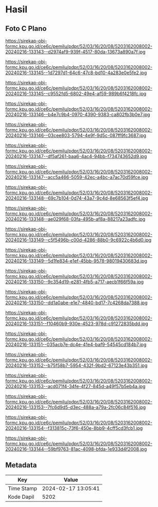 # Hasil

## Foto C Plano

https://sirekap-obj-formc.kpu.go.id/ce6c/pemilu/pdpr/52/03/16/20/08/5203162008002-20240216-133143--d2974af9-939f-4517-80da-13673a890a7f.jpg

https://sirekap-obj-formc.kpu.go.id/ce6c/pemilu/pdpr/52/03/16/20/08/5203162008002-20240216-133145--1d7297d1-64c6-47c8-bd10-4a283e0e5fe2.jpg

https://sirekap-obj-formc.kpu.go.id/ce6c/pemilu/pdpr/52/03/16/20/08/5203162008002-20240216-133145--c9552fd5-6802-49e4-af59-989b6f4218fc.jpg

https://sirekap-obj-formc.kpu.go.id/ce6c/pemilu/pdpr/52/03/16/20/08/5203162008002-20240216-133146--b4e7c9b4-0970-4390-9383-ca802fb3b0e7.jpg

https://sirekap-obj-formc.kpu.go.id/ce6c/pemilu/pdpr/52/03/16/20/08/5203162008002-20240216-133146--03cee803-5794-4e9f-9d5c-087ff9fc3687.jpg

https://sirekap-obj-formc.kpu.go.id/ce6c/pemilu/pdpr/52/03/16/20/08/5203162008002-20240216-133147--df5af261-baa6-4ac4-94bb-f734743652d9.jpg

https://sirekap-obj-formc.kpu.go.id/ce6c/pemilu/pdpr/52/03/16/20/08/5203162008002-20240216-133147--acc5a466-5059-42ec-a4bc-a7ac70d59fce.jpg

https://sirekap-obj-formc.kpu.go.id/ce6c/pemilu/pdpr/52/03/16/20/08/5203162008002-20240216-133148--69c7b104-0d74-43a7-9c4d-8e68563f5ef4.jpg

https://sirekap-obj-formc.kpu.go.id/ce6c/pemilu/pdpr/52/03/16/20/08/5203162008002-20240216-133148--ae029f68-03fa-495b-af8a-88217a23adfc.jpg

https://sirekap-obj-formc.kpu.go.id/ce6c/pemilu/pdpr/52/03/16/20/08/5203162008002-20240216-133149--c5f5496b-c00d-4286-88b0-9c6922c4b6d0.jpg

https://sirekap-obj-formc.kpu.go.id/ce6c/pemilu/pdpr/52/03/16/20/08/5203162008002-20240216-133149--5d1fe834-e1ef-45bb-9578-98019430683d.jpg

https://sirekap-obj-formc.kpu.go.id/ce6c/pemilu/pdpr/52/03/16/20/08/5203162008002-20240216-133150--9c354d19-e281-4fb5-a717-aecb1f66f59a.jpg

https://sirekap-obj-formc.kpu.go.id/ce6c/pemilu/pdpr/52/03/16/20/08/5203162008002-20240216-133150--dd1a0abe-e1e7-4840-bd17-7c4268da7388.jpg

https://sirekap-obj-formc.kpu.go.id/ce6c/pemilu/pdpr/52/03/16/20/08/5203162008002-20240216-133151--f10460b9-930e-4523-978d-c91272835bdd.jpg

https://sirekap-obj-formc.kpu.go.id/ce6c/pemilu/pdpr/52/03/16/20/08/5203162008002-20240216-133151--035acb7e-dc4e-41e4-baf9-54545cd184b7.jpg

https://sirekap-obj-formc.kpu.go.id/ce6c/pemilu/pdpr/52/03/16/20/08/5203162008002-20240216-133152--b75f58b7-5954-432f-9bd2-67123e43b351.jpg

https://sirekap-obj-formc.kpu.go.id/ce6c/pemilu/pdpr/52/03/16/20/08/5203162008002-20240216-133153--acd071f4-34fe-4f27-845d-a49f57b5eb4a.jpg

https://sirekap-obj-formc.kpu.go.id/ce6c/pemilu/pdpr/52/03/16/20/08/5203162008002-20240216-133153--7fc6d9d5-d3ec-488a-a79a-2fc06c84f516.jpg

https://sirekap-obj-formc.kpu.go.id/ce6c/pemilu/pdpr/52/03/16/20/08/5203162008002-20240216-133154--f313815c-73f6-450e-8bb9-4cff5cd3fcb1.jpg

https://sirekap-obj-formc.kpu.go.id/ce6c/pemilu/pdpr/52/03/16/20/08/5203162008002-20240216-133144--59bf9763-81ac-4098-bfda-1e933d4f2008.jpg


## Metadata

| Key        | Value               |
| ---------- | ------------------- |
| Time Stamp | 2024-02-17 13:05:41 |
| Kode Dapil | 5202                |



